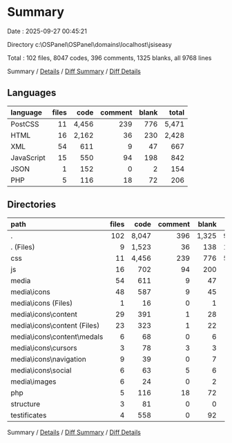 # Summary

Date : 2025-09-27 00:45:21

Directory c:\\OSPanel\\OSPanel\\domains\\localhost\\jsiseasy

Total : 102 files,  8047 codes, 396 comments, 1325 blanks, all 9768 lines

Summary / [Details](details.md) / [Diff Summary](diff.md) / [Diff Details](diff-details.md)

## Languages
| language | files | code | comment | blank | total |
| :--- | ---: | ---: | ---: | ---: | ---: |
| PostCSS | 11 | 4,456 | 239 | 776 | 5,471 |
| HTML | 16 | 2,162 | 36 | 230 | 2,428 |
| XML | 54 | 611 | 9 | 47 | 667 |
| JavaScript | 15 | 550 | 94 | 198 | 842 |
| JSON | 1 | 152 | 0 | 2 | 154 |
| PHP | 5 | 116 | 18 | 72 | 206 |

## Directories
| path | files | code | comment | blank | total |
| :--- | ---: | ---: | ---: | ---: | ---: |
| . | 102 | 8,047 | 396 | 1,325 | 9,768 |
| . (Files) | 9 | 1,523 | 36 | 138 | 1,697 |
| css | 11 | 4,456 | 239 | 776 | 5,471 |
| js | 16 | 702 | 94 | 200 | 996 |
| media | 54 | 611 | 9 | 47 | 667 |
| media\\icons | 48 | 587 | 9 | 45 | 641 |
| media\\icons (Files) | 1 | 16 | 0 | 1 | 17 |
| media\\icons\\content | 29 | 391 | 1 | 28 | 420 |
| media\\icons\\content (Files) | 23 | 323 | 1 | 22 | 346 |
| media\\icons\\content\\medals | 6 | 68 | 0 | 6 | 74 |
| media\\icons\\cursors | 3 | 78 | 3 | 3 | 84 |
| media\\icons\\navigation | 9 | 39 | 0 | 7 | 46 |
| media\\icons\\social | 6 | 63 | 5 | 6 | 74 |
| media\\images | 6 | 24 | 0 | 2 | 26 |
| php | 5 | 116 | 18 | 72 | 206 |
| structure | 3 | 81 | 0 | 0 | 81 |
| testificates | 4 | 558 | 0 | 92 | 650 |

Summary / [Details](details.md) / [Diff Summary](diff.md) / [Diff Details](diff-details.md)